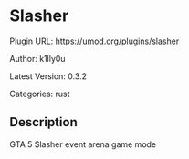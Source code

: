 # Slasher

Plugin URL: https://umod.org/plugins/slasher

Author: k1lly0u

Latest Version: 0.3.2

Categories: rust

## Description

GTA 5 Slasher event arena game mode
